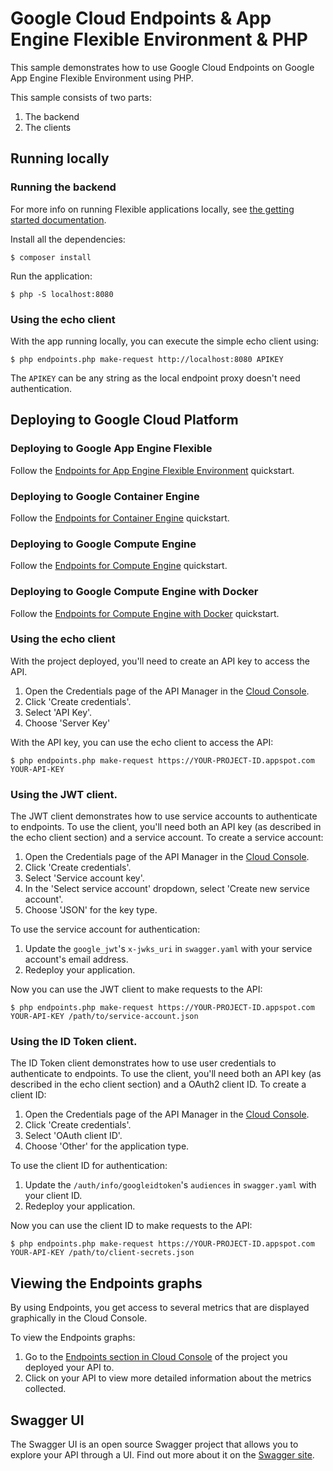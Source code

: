 # Google Cloud Endpoints & App Engine Flexible Environment & PHP

This sample demonstrates how to use Google Cloud Endpoints on Google App Engine Flexible Environment using PHP.

This sample consists of two parts:

1. The backend
2. The clients

## Running locally

### Running the backend

For more info on running Flexible applications locally, see [the getting started documentation](https://cloud.google.com/php/getting-started/hello-world).

Install all the dependencies:

    $ composer install

Run the application:

    $ php -S localhost:8080

### Using the echo client

With the app running locally, you can execute the simple echo client using:

    $ php endpoints.php make-request http://localhost:8080 APIKEY

The `APIKEY` can be any string as the local endpoint proxy doesn't need authentication.

## Deploying to Google Cloud Platform

### Deploying to Google App Engine Flexible

Follow the [Endpoints for App Engine Flexible Environment](https://cloud.google.com/endpoints/docs/quickstart-app-engine) quickstart.

### Deploying to Google Container Engine

Follow the [Endpoints for Container Engine](https://cloud.google.com/endpoints/docs/quickstart-container-engine) quickstart.

### Deploying to Google Compute Engine

Follow the [Endpoints for Compute Engine](https://cloud.google.com/endpoints/docs/quickstart-compute-engine) quickstart.

### Deploying to Google Compute Engine with Docker

Follow the [Endpoints for Compute Engine with Docker](https://cloud.google.com/endpoints/docs/quickstart-compute-engine-docker) quickstart.

### Using the echo client

With the project deployed, you'll need to create an API key to access the API.

1. Open the Credentials page of the API Manager in the [Cloud Console](https://console.cloud.google.com/apis/credentials).
2. Click 'Create credentials'.
3. Select 'API Key'.
4. Choose 'Server Key'

With the API key, you can use the echo client to access the API:

    $ php endpoints.php make-request https://YOUR-PROJECT-ID.appspot.com YOUR-API-KEY

### Using the JWT client.

The JWT client demonstrates how to use service accounts to authenticate to endpoints. To use the client, you'll need both an API key (as described in the echo client section) and a service account. To create a service account:

1. Open the Credentials page of the API Manager in the [Cloud Console](https://console.cloud.google.com/apis/credentials).
2. Click 'Create credentials'.
3. Select 'Service account key'.
4. In the 'Select service account' dropdown, select 'Create new service account'.
5. Choose 'JSON' for the key type.

To use the service account for authentication:

1. Update the `google_jwt`'s `x-jwks_uri` in `swagger.yaml` with your service account's email address.
2. Redeploy your application.

Now you can use the JWT client to make requests to the API:

    $ php endpoints.php make-request https://YOUR-PROJECT-ID.appspot.com YOUR-API-KEY /path/to/service-account.json

### Using the ID Token client.

The ID Token client demonstrates how to use user credentials to authenticate to endpoints. To use the client, you'll need both an API key (as described in the echo client section) and a OAuth2 client ID. To create a client ID:

1. Open the Credentials page of the API Manager in the [Cloud Console](https://console.cloud.google.com/apis/credentials).
2. Click 'Create credentials'.
3. Select 'OAuth client ID'.
4. Choose 'Other' for the application type.

To use the client ID for authentication:

1. Update the `/auth/info/googleidtoken`'s `audiences` in `swagger.yaml` with your client ID.
2. Redeploy your application.

Now you can use the client ID to make requests to the API:

    $ php endpoints.php make-request https://YOUR-PROJECT-ID.appspot.com YOUR-API-KEY /path/to/client-secrets.json

## Viewing the Endpoints graphs

By using Endpoints, you get access to several metrics that are displayed graphically in the Cloud Console.

To view the Endpoints graphs:

1. Go to the [Endpoints section in Cloud Console](https://console.cloud.google.com/endpoints) of the project you deployed your API to.
2. Click on your API to view more detailed information about the metrics collected.

## Swagger UI

The Swagger UI is an open source Swagger project that allows you to explore your API through a UI. Find out more about it on the [Swagger site](http://swagger.io/swagger-ui/).
